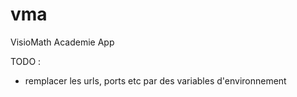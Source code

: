 # vma
VisioMath Academie App


TODO : 

- remplacer les urls, ports etc par des variables d'environnement